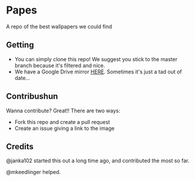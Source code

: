 # Papes

A repo of the best wallpapers we could find

## Getting
- You can simply clone this repo! We suggest you stick to the master branch because it's filtered and nice.
- We have a Google Drive mirror [HERE](https://drive.google.com/open?id=0B99AH_fCMfJdWFI5bndTYS1ZS3c&authuser=0). Sometimes it's just a tad out of date...

## Contribushun
Wanna contribute? Great!! There are two ways:

- Fork this repo and create a pull request
- Create an issue giving a link to the image

## Credits
@janka102 started this out a long time ago, and contributed the most so far.

@mkeedlinger helped.
